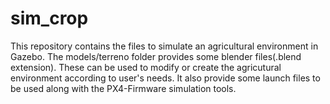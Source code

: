 # sim_crop
This repository contains the files to simulate an agricultural environment in Gazebo.
The models/terreno folder provides some blender files(.blend extension). These can be used to modify or create the agricutural environment according to user's needs.
It also provide some launch files to be used along with the PX4-Firmware simulation tools.